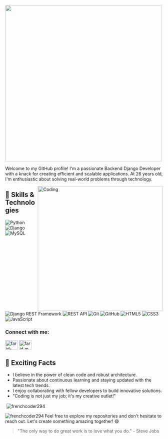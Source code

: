 <img height="500" src="https://github.com/Frenchcoder294/Frenchcoder294/assets/130099331/f8c6c927-f6eb-436f-a974-0aebcb9724ad">



Welcome to my GitHub profile! I'm a passionate Backend Django Developer with a knack for creating efficient and scalable applications. At 26 years old, I'm enthusiastic about solving real-world problems through technology.

<img align="right" alt="Coding" width="400" src="https://user-images.githubusercontent.com/74038190/235224431-e8c8c12e-6826-47f1-89fb-2ddad83b3abf.gif">


## 🔧 Skills & Technologies
![Python](https://img.shields.io/badge/Python-3776AB?style=for-the-badge&logo=python&logoColor=white)
![Django](https://img.shields.io/badge/Django-092E20?style=for-the-badge&logo=django&logoColor=white)
![MySQL](https://img.shields.io/badge/MySQL-4479A1?style=for-the-badge&logo=mysql&logoColor=white)
![Django REST Framework](https://img.shields.io/badge/Django_REST_Framework-092E20?style=for-the-badge&logo=django&logoColor=white)
![REST API](https://img.shields.io/badge/REST_API-005571?style=for-the-badge)
![Git](https://img.shields.io/badge/Git-F05032?style=for-the-badge&logo=git&logoColor=white)
![GitHub](https://img.shields.io/badge/GitHub-181717?style=for-the-badge&logo=github&logoColor=white)
![HTML5](https://img.shields.io/badge/HTML5-E34F26?style=for-the-badge&logo=html5&logoColor=white)
![CSS3](https://img.shields.io/badge/CSS3-1572B6?style=for-the-badge&logo=css3&logoColor=white)
![JavaScript](https://img.shields.io/badge/JavaScript-F7DF1E?style=for-the-badge&logo=javascript&logoColor=black)



<h3 align="left">Connect with me:</h3>
<p align="left">
<a href="https://linkedin.com/in/farid-malekpour" target="blank"><img align="center" src="https://raw.githubusercontent.com/rahuldkjain/github-profile-readme-generator/master/src/images/icons/Social/linked-in-alt.svg" alt="farid-malekpour" height="30" width="40" /></a>
<a href="https://instagram.com/farid.malekpour294" target="blank"><img align="center" src="https://raw.githubusercontent.com/rahuldkjain/github-profile-readme-generator/master/src/images/icons/Social/instagram.svg" alt="farid.malekpour294" height="30" width="40" /></a>
</p>

## 🚀 Exciting Facts
- I believe in the power of clean code and robust architecture.
- Passionate about continuous learning and staying updated with the latest tech trends.
- I enjoy collaborating with fellow developers to build innovative solutions.
- "Coding is not just my job; it's my creative outlet!"

<p>&nbsp;<img align="center" src="https://github-readme-streak-stats.herokuapp.com/?user=frenchcoder294&theme=dark" alt="frenchcoder294" /></p>

<p><img align="left" src="https://github-readme-stats.vercel.app/api/top-langs?username=frenchcoder294&show_icons=true&locale=en&layout=compact&theme=dark" alt="frenchcoder294" /></p>

Feel free to explore my repositories and don't hesitate to reach out. Let's create something amazing together! 😄

> "The only way to do great work is to love what you do." - Steve Jobs
